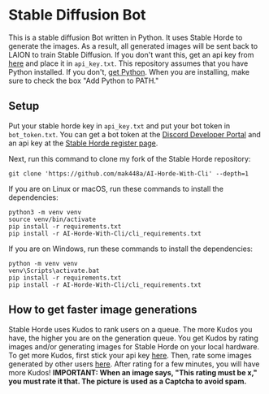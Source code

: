 # Stable Diffusion Bot

This is a stable diffusion Bot written in Python. It uses Stable Horde to generate the images.
As a result, all generated images will be sent back to LAION to train Stable Diffusion. If you don't want this, get an api key from [here](https://stablehorde.net/register) and place it in `api_key.txt`.
This repository assumes that you have Python installed. If you don't, [get Python](https://python.org/downloads). When you are installing, make sure to check the box "Add Python to PATH."


## Setup
Put your stable horde key in ```api_key.txt``` and put your bot token in ```bot_token.txt```. You can get a bot token at the [Discord Developer Portal](https://discord.com/developers/applications) and an api key at the [Stable Horde register page](https://stablehorde.net/register).

Next, run this command to clone my fork of the Stable Horde repository:
```shell
git clone 'https://github.com/mak448a/AI-Horde-With-Cli' --depth=1
```

If you are on Linux or macOS, run these commands to install the dependencies:
```shell
python3 -m venv venv
source venv/bin/activate
pip install -r requirements.txt
pip install -r AI-Horde-With-Cli/cli_requirements.txt
```

If you are on Windows, run these commands to install the dependencies:
```shell
python -m venv venv
venv\Scripts\activate.bat
pip install -r requirements.txt
pip install -r AI-Horde-With-Cli/cli_requirements.txt
```


## How to get faster image generations
Stable Horde uses Kudos to rank users on a queue. The more Kudos you have, the higher you are on the generation queue.
You get Kudos by rating images and/or generating images for Stable Horde
on your local hardware.
To get more Kudos, first stick your api key [here](https://tinybots.net/artbot/settings).
Then, rate some images generated by other users [here](https://tinybots.net/artbot/rate).
After rating for a few minutes, you will have more Kudos!
**IMPORTANT: When an image says, "This rating must be x," you must rate it that. The picture is used as a Captcha to avoid spam.**
